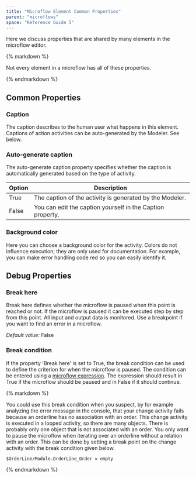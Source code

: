```yaml
---
title: "Microflow Element Common Properties"
parent: "microflows"
space: "Reference Guide 5"
---
```



Here we discuss properties that are shared by many elements in the microflow editor.

<div class="alert alert-warning">{% markdown %}

Not every element in a microflow has all of these properties.

{% endmarkdown %}</div>

## Common Properties

### Caption

The caption describes to the human user what happens in this element. Captions of action activities can be auto-generated by the Modeler. See below.

### Auto-generate caption

The auto-generate caption property specifies whether the caption is automatically generated based on the type of activity.

<table><thead><tr><th class="confluenceTh">Option</th><th class="confluenceTh">Description</th></tr></thead><tbody><tr><td class="confluenceTd">True</td><td class="confluenceTd">The caption of the activity is generated by the Modeler.</td></tr><tr><td class="confluenceTd">False</td><td class="confluenceTd">You can edit the caption yourself in the Caption property.</td></tr></tbody></table>

### Background color

Here you can choose a background color for the activity. Colors do not influence execution; they are only used for documentation. For example, you can make error handling code red so you can easily identify it.

## Debug Properties

### Break here

Break here defines whether the microflow is paused when this point is reached or not. If the microflow is paused it can be executed step by step from this point. All input and output data is monitored. Use a breakpoint if you want to find an error in a microflow.

_Default value:_ False

### Break condition

If the property 'Break here' is set to True, the break condition can be used to define the criterion for when the microflow is paused. The condition can be entered using a [microflow expression](microflow-expressions). The expression should result in True if the microflow should be paused and in False if it should continue.

<div class="alert alert-info">{% markdown %}

You could use this break condition when you suspect, by for example analyzing the error message in the console, that your change activity fails because an orderline has no association with an order. This change activity is executed in a looped activity, so there are many objects. There is probably only one object that is not associated with an order. You only want to pause the microflow when iterating over an orderline without a relation with an order. This can be done by setting a break point on the change activity with the break condition given below.

`$OrderLine/Module.OrderLine_Order = empty`

{% endmarkdown %}</div>
